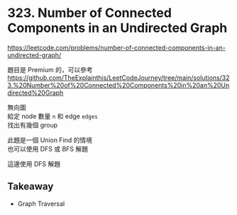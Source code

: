 # 323. Number of Connected Components in an Undirected Graph

<https://leetcode.com/problems/number-of-connected-components-in-an-undirected-graph/>

題目是 Premium 的，可以參考 <https://github.com/TheExplainthis/LeetCodeJourney/tree/main/solutions/323.%20Number%20of%20Connected%20Components%20in%20an%20Undirected%20Graph>

無向圖  
給定 node 數量 `n` 和 edge `edges`  
找出有幾個 group

此題是一個 Union Find 的情境  
也可以使用 DFS 或 BFS 解題

這邊使用 DFS 解題

## Takeaway

- Graph Traversal
